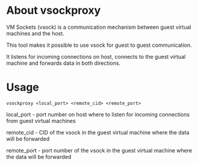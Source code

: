 # About vsockproxy

VM Sockets (vsock) is a communication mechanism between guest virtual machines and the host.

This tool makes it possible to use vsock for guest to guest communication.

It listens for incoming connections on host, connects to the guest virtual machine and forwards data in both directions.

# Usage

```
vsockproxy <local_port> <remote_cid> <remote_port>
```

local_port - port number on host where to listen for incoming connections from guest virtual machines

remote_cid - CID of the vsock in the guest virtual machine where the data will be forwarded

remote_port - port number of the vsock in the guest virtual machine where the data will be forwarded
